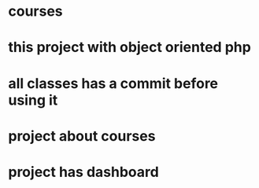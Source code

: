 # courses
# this project with object oriented php
# all classes has a commit before using it 
# project about courses
# project has dashboard
